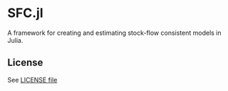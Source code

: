 # SFC.jl

A framework for creating and estimating stock-flow consistent models in Julia.

## License

See [LICENSE file](LICENSE)

